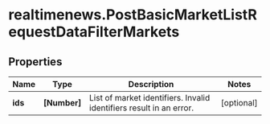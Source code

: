 # realtimenews.PostBasicMarketListRequestDataFilterMarkets

## Properties

Name | Type | Description | Notes
------------ | ------------- | ------------- | -------------
**ids** | **[Number]** | List of market identifiers. Invalid identifiers result in an error. | [optional] 


